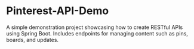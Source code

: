 # Pinterest-API-Demo
A simple demonstration project showcasing how to create RESTful APIs using Spring Boot. Includes endpoints for managing content such as pins, boards, and updates.
